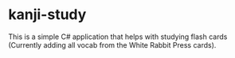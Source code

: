 # kanji-study

This is a simple C# application that helps with studying flash cards (Currently adding all vocab from the White Rabbit Press cards).
